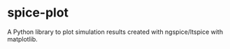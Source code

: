 spice-plot
==========

A Python library to plot simulation results created with ngspice/ltspice with matplotlib.
